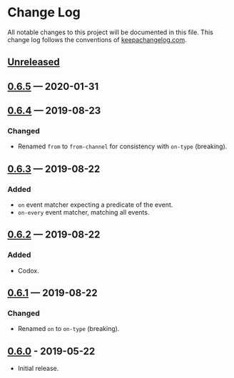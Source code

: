 # Change Log
All notable changes to this project will be documented in this file. This 
change log follows the conventions of 
[keepachangelog.com](http://keepachangelog.com/).

## [Unreleased]

## [0.6.5] — 2020-01-31

## [0.6.4] — 2019-08-23
### Changed
- Renamed `from` to `from-channel` for consistency with `on-type` (breaking).

## [0.6.3] — 2019-08-22
### Added
- `on` event matcher expecting a predicate of the event.
- `on-every` event matcher, matching all events.

## [0.6.2] — 2019-08-22
### Added
- Codox.

## [0.6.1] — 2019-08-22
### Changed
- Renamed `on` to `on-type` (breaking).

## [0.6.0] - 2019-05-22
- Initial release.

[0.6.0]: https://github.com/your-name/vent/compare/0.1.0...0.6.0
[0.6.1]: https://github.com/your-name/vent/compare/0.6.0...0.6.1
[0.6.2]: https://github.com/your-name/vent/compare/0.6.1...0.6.2
[0.6.3]: https://github.com/your-name/vent/compare/0.6.2...0.6.3
[0.6.4]: https://github.com/your-name/vent/compare/0.6.3...0.6.4
[0.6.5]: https://github.com/your-name/vent/compare/0.6.4...0.6.5
[Unreleased]: https://github.com/your-name/vent/compare/0.6.5...HEAD

